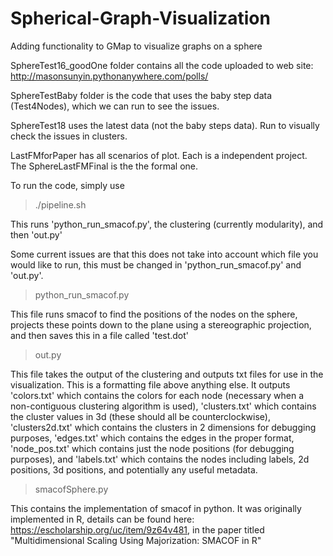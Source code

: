 # Spherical-Graph-Visualization
Adding functionality to GMap to visualize graphs on a sphere

SphereTest16_goodOne folder contains all the code uploaded to web site: http://masonsunyin.pythonanywhere.com/polls/

SphereTestBaby folder is the code that uses the baby step data (Test4Nodes), which we can run to see the issues.

SphereTest18 uses the latest data (not the baby steps data). Run to visually check the issues in clusters.

LastFMforPaper has all scenarios of plot. Each is a independent project. The SphereLastFMFinal is the the formal one.


To run the code, simply use
> ./pipeline.sh

This runs 'python_run_smacof.py', the clustering (currently modularity), and then 'out.py'

Some current issues are that this does not take into account which file you would like to run, this must be changed in 'python_run_smacof.py' and 'out.py'.  


> python_run_smacof.py

This file runs smacof to find the positions of the nodes on the sphere, projects these points down to the plane using a stereographic projection, and then saves this in a file called 'test.dot'

> out.py

This file takes the output of the clustering and outputs txt files for use in the visualization.  This is a formatting file above anything else.  It outputs 'colors.txt' which contains the colors for each node (necessary when a non-contiguous clustering algorithm is used), 'clusters.txt' which contains the cluster values in 3d (these should all be counterclockwise), 'clusters2d.txt' which contains the clusters in 2 dimensions for debugging purposes, 'edges.txt' which contains the edges in the proper format, 'node_pos.txt' which contains just the node positions (for debugging purposes), and 'labels.txt' which contains the nodes including labels, 2d positions, 3d positions, and potentially any useful metadata.

> smacofSphere.py

This contains the implementation of smacof in python.  It was originally implemented in R, details can be found here: https://escholarship.org/uc/item/9z64v481, in the paper titled "Multidimensional Scaling Using Majorization: SMACOF in R"
